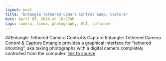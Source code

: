```yaml
---
layout: post
title: "Entangle Tethered Camera Control &amp; Capture"
date: April 03, 2014 at 10:27AM
tags: camera, linux, photography, GUI, software
---
```

##Entangle Tethered Camera Control &amp; Capture
Entangle: Tethered Camera Control &amp; Capture
Entangle provides a graphical interface for “tethered shooting”, aka taking photographs with a digital camera completely controlled from the computer.
[link to source](http://ift.tt/Ncu5IN) 
